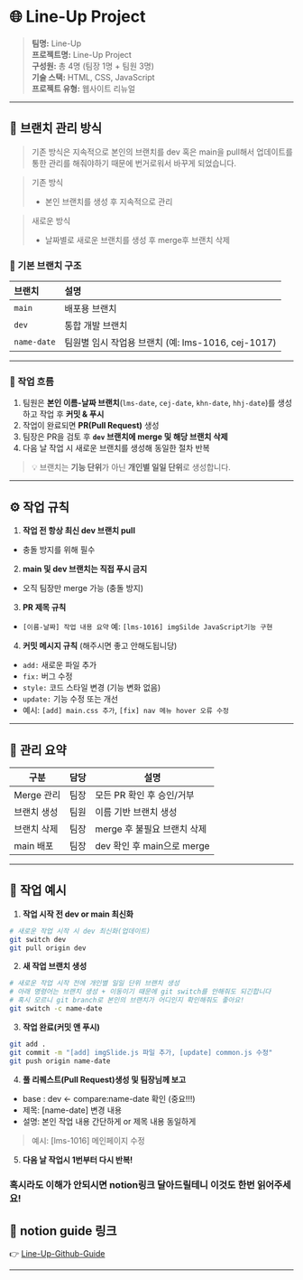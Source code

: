 # 🌐 Line-Up Project

> **팀명:** Line-Up  
> **프로젝트명:** Line-Up Project  
> **구성원:** 총 4명 (팀장 1명 + 팀원 3명)  
> **기술 스택:** HTML, CSS, JavaScript  
> **프로젝트 유형:** 웹사이트 리뉴얼

---

## 🧭 브랜치 관리 방식

> 기존 방식은 지속적으로 본인의 브랜치를 dev 혹은 main을 pull해서 업데이트를 통한 관리를 해줘야하기 때문에
> 번거로워서 바꾸게 되었습니다.

> 기존 방식
> - 본인 브랜치를 생성 후 지속적으로 관리

> 새로운 방식
> - 날짜별로 새로운 브랜치를 생성 후 merge후 브랜치 삭제

### 🔹 기본 브랜치 구조
| 브랜치 | 설명 |
|:--------|:------|
| `main` | 배포용 브랜치 |
| `dev` | 통합 개발 브랜치 |
| `name-date` | 팀원별 임시 작업용 브랜치 (예: lms-1016, cej-1017) |

---

### 🔸 작업 흐름
1. 팀원은 **본인 이름-날짜 브랜치**(`lms-date`, `cej-date`, `khn-date`, `hhj-date`)를 생성하고 작업 후 **커밋 & 푸시**  
2. 작업이 완료되면 **PR(Pull Request)** 생성  
3. 팀장은 PR을 검토 후 **`dev` 브랜치에 merge 및 해당 브랜치 삭제**  
4. 다음 날 작업 시 새로운 브랜치를 생성해 동일한 절차 반복

> 💡 브랜치는 **기능 단위**가 아닌 **개인별 일일 단위**로 생성합니다.

---

## ⚙️ 작업 규칙

1. **작업 전 항상 최신 dev 브랜치 pull**
- 충돌 방지를 위해 필수

2. **main 및 dev 브랜치는 직접 푸시 금지**
- 오직 팀장만 merge 가능 (충돌 방지)

3. **PR 제목 규칙**
- `[이름-날짜] 작업 내용 요약` 예: `[lms-1016] imgSilde JavaScript기능 구현`

4. **커밋 메시지 규칙** (해주시면 좋고 안해도됩니당)
- `add:` 새로운 파일 추가  
- `fix:` 버그 수정  
- `style:` 코드 스타일 변경 (기능 변화 없음)  
- `update:` 기능 수정 또는 개선  
- 예시: `[add] main.css 추가`, `[fix] nav 메뉴 hover 오류 수정`

---

## 📅 관리 요약

| 구분 | 담당 | 설명 |
|------|------|------|
| Merge 관리 | 팀장 | 모든 PR 확인 후 승인/거부 |
| 브랜치 생성 | 팀원 | 이름 기반 브랜치 생성 |
| 브랜치 삭제 | 팀장 | merge 후 불필요 브랜치 삭제 |
| main 배포 | 팀장 | dev 확인 후 main으로 merge |

---

## 📘 작업 예시

1. **작업 시작 전 dev or main 최신화**
```bash
# 새로운 작업 시작 시 dev 최신화(업데이트)
git switch dev
git pull origin dev
```

2. **새 작업 브랜치 생성**
```bash
# 새로운 작업 시작 전에 개인별 일일 단위 브랜치 생성
# 아래 명령어는 브랜치 생성 + 이동이기 때문에 git switch를 안해줘도 되긴합니다
# 혹시 모르니 git branch로 본인의 브랜치가 어디인지 확인해줘도 좋아요!
git switch -c name-date
```

3. **작업 완료(커밋 앤 푸시)**
```bash
git add .
git commit -m "[add] imgSlide.js 파일 추가, [update] common.js 수정"
git push origin name-date
```

4. **풀 리퀘스트(Pull Request)생성 및 팀장님께 보고**
- base : dev <- compare:name-date 확인 (중요!!!)
- 제목: [name-date] 변경 내용
- 설명: 본인 작업 내용 간단하게 or 제목 내용 동일하게
> 예시: [lms-1016] 메인페이지 수정

5. **다음 날 작업시 1번부터 다시 반복!**


### 혹시라도 이해가 안되시면 notion링크 달아드릴테니 이것도 한번 읽어주세요!
## 🔗 notion guide 링크

👉 [Line-Up-Github-Guide](https://www.notion.so/LineUp_Github_Guide-28e0c6e9805780a1b312cb4e77e4af2f?source=copy_link)

---
